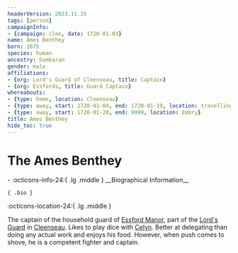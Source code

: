 ```yaml
---
headerVersion: 2023.11.25
tags: [person]
campaignInfo:
- {campaign: clee, date: 1720-01-03}
name: Ames Benthey
born: 1675
species: human
ancestry: Sembaran
gender: male
affiliations:
- {org: Lord's Guard of Cleenseau, title: Captain}
- {org: Essfords, title: Guard Captain}
whereabouts:
- {type: home, location: Cleenseau}
- {type: away, start: 1720-01-04, end: 1720-01-19, location: travelling to Embry}
- {type: away, start: 1720-01-20, end: 9999, location: Embry}
title: Ames Benthey
hide_toc: true
---
```

# The Ames Benthey
<div class="grid cards ext-narrow-margin ext-one-column" markdown>
- :octicons-info-24:{ .lg .middle } __Biographical Information__

    { .bio }

</div>



:octicons-location-24:{ .lg .middle }   


The captain of the household guard of [Essford Manor](<../../gazetteer/greater-sembara/sembara/barony-of-aveil/cleenseau-region/cleenseau/essford-manor.md>), part of the [Lord's Guard](<../../groups/sembaran-political-units/lord-s-guard-of-cleenseau.md>) in [Cleenseau](<../../gazetteer/greater-sembara/sembara/barony-of-aveil/cleenseau-region/cleenseau/cleenseau.md>). Likes to play dice with [Celyn](<../pcs/cleenseau/celyn.md>). Better at delegating than doing any actual work and enjoys his food. However, when push comes to shove, he is a competent fighter and captain. 



